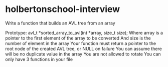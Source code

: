 # holbertonschool-interview
Write a function that builds an AVL tree from an array

Prototype: avl_t *sorted_array_to_avl(int *array, size_t size);
Where array is a pointer to the first element of the array to be converted
And size is the number of element in the array
Your function must return a pointer to the root node of the created AVL tree, or NULL on failure
You can assume there will be no duplicate value in the array
You are not allowed to rotate
You can only have 3 functions in your file
